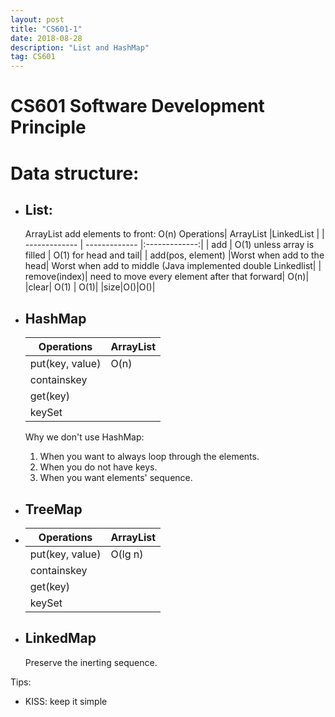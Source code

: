 ```yaml
---
layout: post
title: "CS601-1"
date: 2018-08-28 
description: "List and HashMap"
tag: CS601
--- 
```

# CS601 Software Development Principle  
    
# Data structure:

* ## List:
    ArrayList add elements to front: O(n)
    Operations| ArrayList        |LinkedList       | 
     | ------------- | ------------- |:-------------:| 
    | add | O(1) unless array is filled | O(1) for head and tail|
    | add(pos, element)     |Worst when add to the head|  Worst when add to middle (Java implemented double Linkedlist|
    | remove(index)| need to move every element after that forward| O(n)|
    |clear| O(1) | O(1)|
    |size|O()|O()|

* ## HashMap
    Operations| ArrayList  
    | ----- | -------- |
    | put(key, value) | O(n) |
    | containskey | |
    | get(key) | |
    | keySet | |

    Why we don't use HashMap:
    1. When you want to always loop through the elements.
    2. When you do not have keys.
    3. When you want elements' sequence.

* ## TreeMap
*   Operations| ArrayList  
    | ----- | -------- |
    | put(key, value) | O(lg n) |
    | containskey | |
    | get(key) | |
    | keySet | |

* ## LinkedMap
    Preserve the inerting sequence.  


Tips: 
* KISS: keep it simple
    
